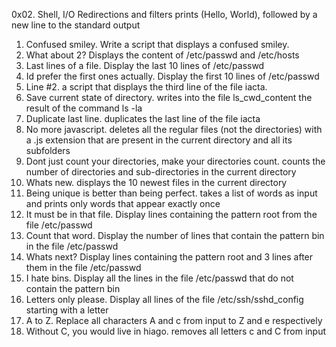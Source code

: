 0x02. Shell, I/O Redirections and filters
prints (Hello, World), followed by a new line to the standard output
1. Confused smiley. Write a script that displays a confused smiley.
3. What about 2? Displays the content of /etc/passwd and /etc/hosts
4. Last lines of a file. Display the last 10 lines of /etc/passwd
5. Id prefer the first ones actually. Display the first 10 lines of /etc/passwd
6. Line #2. a script that displays the third line of the file iacta.
8. Save current state of directory. writes into the file ls_cwd_content the result of the command ls -la
9. Duplicate last line. duplicates the last line of the file iacta
10. No more javascript. deletes all the regular files (not the directories) with a .js extension that are present in the current directory and all its subfolders
11. Dont just count your directories, make your directories count. counts the number of directories and sub-directories in the current directory
12. Whats new. displays the 10 newest files in the current directory
13. Being unique is better than being perfect. takes a list of words as input and prints only words that appear exactly once
14. It must be in that file. Display lines containing the pattern root from the file /etc/passwd
15. Count that word. Display the number of lines that contain the pattern bin in the file /etc/passwd
16. Whats next? Display lines containing the pattern root and 3 lines after them in the file /etc/passwd
17. I hate bins. Display all the lines in the file /etc/passwd that do not contain the pattern bin
18. Letters only please. Display all lines of the file /etc/ssh/sshd_config starting with a letter
19. A to Z. Replace all characters A and c from input to Z and e respectively
20. Without C, you would live in hiago. removes all letters c and C from input
